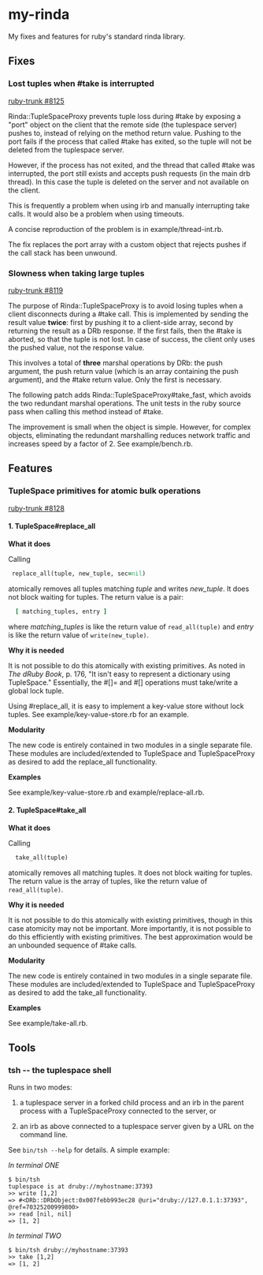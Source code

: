 my-rinda
========

My fixes and features for ruby's standard rinda library.

## Fixes ##

### Lost tuples when #take is interrupted ###

[ruby-trunk #8125](https://bugs.ruby-lang.org/issues/8125)

Rinda::TupleSpaceProxy prevents tuple loss during #take by exposing a "port" object on the client that the remote side (the tuplespace server) pushes to, instead of relying on the method return value. Pushing to the port fails if the process that called #take has exited, so the tuple will not be deleted from the tuplespace server.

However, if the process has not exited, and the thread that called #take was interrupted, the port still exists and accepts push requests (in the main drb thread). In this case the tuple is deleted on the server and not available on the client.

This is frequently a problem when using irb and manually interrupting take calls. It would also be a problem when using timeouts.

A concise reproduction of the problem is in example/thread-int.rb.

The fix replaces the port array with a custom object that rejects pushes if the call stack has been unwound.


### Slowness when taking large tuples ###

[ruby-trunk #8119](https://bugs.ruby-lang.org/issues/8119)

The purpose of Rinda::TupleSpaceProxy is to avoid losing tuples when a client disconnects during a #take call. This is implemented by sending the result value **twice**: first by pushing it to a client-side array, second by returning the result as a DRb response. If the first fails, then the #take is aborted, so that the tuple is not lost. In case of success, the client only uses the pushed value, not the response value.

This involves a total of **three** marshal operations by DRb: the push argument, the push return value (which is an array containing the push argument), and the #take return value. Only the first is necessary.

The following patch adds Rinda::TupleSpaceProxy#take_fast, which avoids the two redundant marshal operations. The unit tests in the ruby source pass when calling this method instead of #take.

The improvement is small when the object is simple. However, for complex objects, eliminating the redundant marshalling reduces network traffic and increases speed by a factor of 2. See example/bench.rb.


## Features ##

### TupleSpace primitives for atomic bulk operations ###

[ruby-trunk #8128](https://bugs.ruby-lang.org/issues/8128)

#### 1. TupleSpace#replace_all ####

**What it does**

Calling

 ```ruby
  replace_all(tuple, new_tuple, sec=nil)
```

atomically removes all tuples matching _tuple_ and writes _new_tuple_. It does not block waiting for tuples. The return value is a pair:

```ruby
  [ matching_tuples, entry ]
```

where _matching_tuples_ is like the return value of `read_all(tuple)` and
_entry_ is like the return value of `write(new_tuple)`.


**Why it is needed**

It is not possible to do this atomically with existing primitives. As noted in _The dRuby Book_, p. 176, "It isn't easy to represent a dictionary using TupleSpace." Essentially, the #[]= and #[] operations must take/write a global lock tuple.

Using #replace_all, it is easy to implement a key-value store without lock tuples. See example/key-value-store.rb for an example.


**Modularity**

The new code is entirely contained in two modules in a single separate file. These modules are included/extended to TupleSpace and TupleSpaceProxy as desired to add the replace_all functionality.


**Examples**

See example/key-value-store.rb and example/replace-all.rb.


#### 2. TupleSpace#take_all ####

**What it does**

Calling

```ruby
  take_all(tuple)
```

atomically removes all matching tuples. It does not block waiting for tuples. The return value is the array of tuples, like the return value of `read_all(tuple)`.


**Why it is needed**

It is not possible to do this atomically with existing primitives, though in this case atomicity may not be important. More importantly, it is not possible to do this efficiently with existing primitives. The best approximation would be an unbounded sequence of #take calls.


**Modularity**

The new code is entirely contained in two modules in a single separate file. These modules are included/extended to TupleSpace and TupleSpaceProxy as desired to add the take_all functionality.


**Examples**

See example/take-all.rb.


## Tools ##

### tsh -- the tuplespace shell ###

Runs in two modes:

1. a tuplespace server in a forked child process and an irb in the parent process with a TupleSpaceProxy connected to the server, or

2. an irb as above connected to a tuplespace server given by a URL on the command line.

See `bin/tsh --help` for details. A simple example:

*In terminal ONE*

    $ bin/tsh
    tuplespace is at druby://myhostname:37393
    >> write [1,2]
    => #<DRb::DRbObject:0x007febb993ec28 @uri="druby://127.0.1.1:37393", @ref=70325200999800>
    >> read [nil, nil]
    => [1, 2]


*In terminal TWO*

    $ bin/tsh druby://myhostname:37393
    >> take [1,2]
    => [1, 2]
